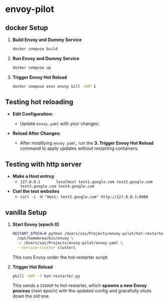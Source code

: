 # envoy-pilot

## docker Setup

1. **Build Envoy and Dummy Service**
   ```bash
   docker compose build
   ```

2. **Run Envoy and Dummy Service**
   ```bash
   docker compose up
   ```

3. **Trigger Envoy Hot Reload**
   ```bash
   docker compose exec envoy kill -HUP 1
   ```

## Testing hot reloading

- **Edit Configuration:**
  - Update `envoy.yaml` with your changes.
  
- **Reload After Changes:**
  - After modifying `envoy.yaml`, run the **3. Trigger Envoy Hot Reload** command to apply updates without restarting containers.

## Testing with http server

- **Make a Host entruy**
   - `127.0.0.1       localhost test1.google.com test2.google.com test3.google.com test4.google.com`
- **Curl the test websites**
   - `curl -i -H "Host: test3.google.com" http://127.0.0.1:8080`


## vanilla Setup

1. **Start Envoy (epoch 0)**  
   ```bash
   RESTART_EPOCH=0 python /Users/sai/Projects/envoy-pilot/hot-restarter.py \
     /opt/homebrew/bin/envoy \
     -c /Users/sai/Projects/envoy-pilot/envoy.yaml \
     --service-cluster cluster1
   ```
   This runs Envoy under the hot-restarter script.

2. **Trigger Hot Reload**  
   ```bash
   pkill -HUP -f hot-restarter.py
   ```

   This sends a `SIGHUP` to hot-restarter, which **spawns a new Envoy process** (next epoch) with the updated config and gracefully shuts down the old one.